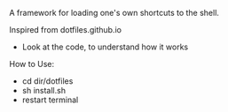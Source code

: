 A framework for loading one's own shortcuts to the shell.

Inspired from dotfiles.github.io

* Look at the code, to understand how it works

How to Use:
  * cd dir/dotfiles
  * sh install.sh
  * restart terminal
